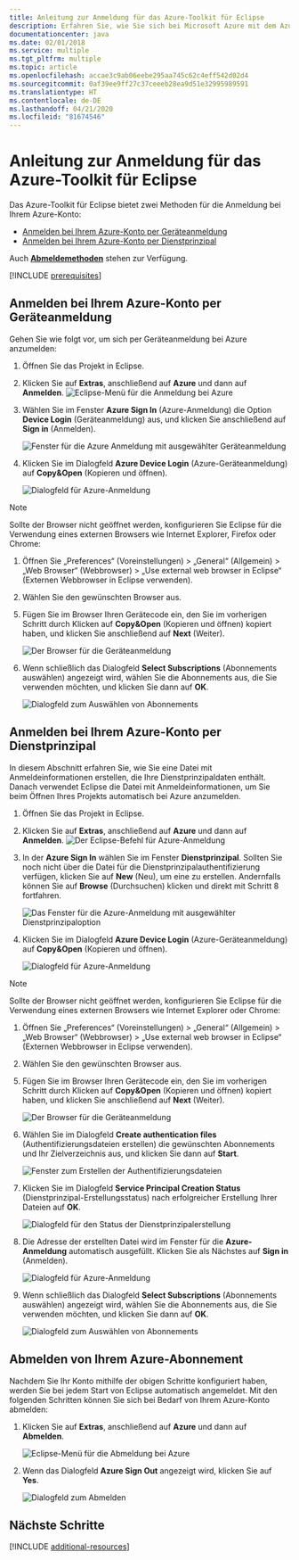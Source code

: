 ```yaml
---
title: Anleitung zur Anmeldung für das Azure-Toolkit für Eclipse
description: Erfahren Sie, wie Sie sich bei Microsoft Azure mit dem Azure-Toolkit für Eclipse anmelden.
documentationcenter: java
ms.date: 02/01/2018
ms.service: multiple
ms.tgt_pltfrm: multiple
ms.topic: article
ms.openlocfilehash: accae3c9ab06eebe295aa745c62c4eff542d02d4
ms.sourcegitcommit: 0af39ee9ff27c37ceeeb28ea9d51e32995989591
ms.translationtype: HT
ms.contentlocale: de-DE
ms.lasthandoff: 04/21/2020
ms.locfileid: "81674546"
---
```

# <a name="sign-in-instructions-for-the-azure-toolkit-for-eclipse"></a>Anleitung zur Anmeldung für das Azure-Toolkit für Eclipse

Das Azure-Toolkit für Eclipse bietet zwei Methoden für die Anmeldung bei Ihrem Azure-Konto:

  - [Anmelden bei Ihrem Azure-Konto per Geräteanmeldung](#sign-in-to-your-azure-account-by-device-login)
  - [Anmelden bei Ihrem Azure-Konto per Dienstprinzipal](#sign-in-to-your-azure-account-by-service-principal)

Auch [**Abmeldemethoden**](#sign-out-of-your-azure-account) stehen zur Verfügung.

[!INCLUDE [prerequisites](includes/prerequisites.md)]

## <a name="sign-in-to-your-azure-account-by-device-login"></a>Anmelden bei Ihrem Azure-Konto per Geräteanmeldung

Gehen Sie wie folgt vor, um sich per Geräteanmeldung bei Azure anzumelden:

1. Öffnen Sie das Projekt in Eclipse.

2. Klicken Sie auf **Extras**, anschließend auf **Azure** und dann auf **Anmelden**.
   ![Eclipse-Menü für die Anmeldung bei Azure][I01]

3. Wählen Sie im Fenster **Azure Sign In** (Azure-Anmeldung) die Option **Device Login** (Geräteanmeldung) aus, und klicken Sie anschließend auf **Sign in** (Anmelden).

   ![Fenster für die Azure Anmeldung mit ausgewählter Geräteanmeldung][I02]

4. Klicken Sie im Dialogfeld **Azure Device Login** (Azure-Geräteanmeldung) auf **Copy&Open** (Kopieren und öffnen).

   ![Dialogfeld für Azure-Anmeldung][I03]

> [!NOTE]
>
> Sollte der Browser nicht geöffnet werden, konfigurieren Sie Eclipse für die Verwendung eines externen Browsers wie Internet Explorer, Firefox oder Chrome:
>
> 1. Öffnen Sie „Preferences“ (Voreinstellungen) > „General“ (Allgemein) > „Web Browser“ (Webbrowser) > „Use external web browser in Eclipse“ (Externen Webbrowser in Eclipse verwenden).
>
> 2. Wählen Sie den gewünschten Browser aus.
>

5. Fügen Sie im Browser Ihren Gerätecode ein, den Sie im vorherigen Schritt durch Klicken auf **Copy&Open** (Kopieren und öffnen) kopiert haben, und klicken Sie anschließend auf **Next** (Weiter).

   ![Der Browser für die Geräteanmeldung][I04]

6. Wenn schließlich das Dialogfeld **Select Subscriptions** (Abonnements auswählen) angezeigt wird, wählen Sie die Abonnements aus, die Sie verwenden möchten, und klicken Sie dann auf **OK**.

   ![Dialogfeld zum Auswählen von Abonnements][I05]

## <a name="sign-in-to-your-azure-account-by-service-principal"></a>Anmelden bei Ihrem Azure-Konto per Dienstprinzipal

In diesem Abschnitt erfahren Sie, wie Sie eine Datei mit Anmeldeinformationen erstellen, die Ihre Dienstprinzipaldaten enthält. Danach verwendet Eclipse die Datei mit Anmeldeinformationen, um Sie beim Öffnen Ihres Projekts automatisch bei Azure anzumelden.

1. Öffnen Sie das Projekt in Eclipse.

2. Klicken Sie auf **Extras**, anschließend auf **Azure** und dann auf **Anmelden**.
   ![Der Eclipse-Befehl für Azure-Anmeldung][A01]

3. In der **Azure Sign In** wählen Sie im Fenster **Dienstprinzipal**. Sollten Sie noch nicht über die Datei für die Dienstprinzipalauthentifizierung verfügen, klicken Sie auf **New** (Neu), um eine zu erstellen. Andernfalls können Sie auf **Browse** (Durchsuchen) klicken und direkt mit Schritt 8 fortfahren.

   ![Das Fenster für die Azure-Anmeldung mit ausgewählter Dienstprinzipaloption][A02]

4. Klicken Sie im Dialogfeld **Azure Device Login** (Azure-Geräteanmeldung) auf **Copy&Open** (Kopieren und öffnen).

   ![Dialogfeld für Azure-Anmeldung][A08]

> [!NOTE]
>
> Sollte der Browser nicht geöffnet werden, konfigurieren Sie Eclipse für die Verwendung eines externen Browsers wie Internet Explorer oder Chrome:
>
> 1. Öffnen Sie „Preferences“ (Voreinstellungen) > „General“ (Allgemein) > „Web Browser“ (Webbrowser) > „Use external web browser in Eclipse“ (Externen Webbrowser in Eclipse verwenden).
>
> 2. Wählen Sie den gewünschten Browser aus.
>

5. Fügen Sie im Browser Ihren Gerätecode ein, den Sie im vorherigen Schritt durch Klicken auf **Copy&Open** (Kopieren und öffnen) kopiert haben, und klicken Sie anschließend auf **Next** (Weiter).

   ![Der Browser für die Geräteanmeldung][A03]

6. Wählen Sie im Dialogfeld **Create authentication files** (Authentifizierungsdateien erstellen) die gewünschten Abonnements und Ihr Zielverzeichnis aus, und klicken Sie dann auf **Start**.

   ![Fenster zum Erstellen der Authentifizierungsdateien][A04]

7. Klicken Sie im Dialogfeld **Service Principal Creation Status** (Dienstprinzipal-Erstellungsstatus) nach erfolgreicher Erstellung Ihrer Dateien auf **OK**.

   ![Dialogfeld für den Status der Dienstprinzipalerstellung][A05]

8. Die Adresse der erstellten Datei wird im Fenster für die **Azure-Anmeldung** automatisch ausgefüllt. Klicken Sie als Nächstes auf **Sign in** (Anmelden).

   ![Dialogfeld für Azure-Anmeldung][A06]

9. Wenn schließlich das Dialogfeld **Select Subscriptions** (Abonnements auswählen) angezeigt wird, wählen Sie die Abonnements aus, die Sie verwenden möchten, und klicken Sie dann auf **OK**.

   ![Dialogfeld zum Auswählen von Abonnements][A07]

## <a name="sign-out-of-your-azure-account"></a>Abmelden von Ihrem Azure-Abonnement

Nachdem Sie Ihr Konto mithilfe der obigen Schritte konfiguriert haben, werden Sie bei jedem Start von Eclipse automatisch angemeldet. Mit den folgenden Schritten können Sie sich bei Bedarf von Ihrem Azure-Konto abmelden:

1. Klicken Sie auf **Extras**, anschließend auf **Azure** und dann auf **Abmelden**.

   ![Eclipse-Menü für die Abmeldung bei Azure][L01]

2. Wenn das Dialogfeld **Azure Sign Out** angezeigt wird, klicken Sie auf **Yes**.

   ![Dialogfeld zum Abmelden][L02]

## <a name="next-steps"></a>Nächste Schritte

[!INCLUDE [additional-resources](includes/additional-resources.md)]

<!-- URL List -->


<!-- IMG List -->

[I01]: media/sign-in-instructions/I01.png
[I02]: media/sign-in-instructions/I02.png
[I03]: media/sign-in-instructions/I03.png
[I04]: media/sign-in-instructions/I04.png
[I05]: media/sign-in-instructions/I05.png

[A01]: media/sign-in-instructions/A01.png
[A02]: media/sign-in-instructions/A02.png
[A03]: media/sign-in-instructions/A03.png
[A04]: media/sign-in-instructions/A04.png
[A05]: media/sign-in-instructions/A05.png
[A06]: media/sign-in-instructions/A06.png
[A07]: media/sign-in-instructions/A07.png
[A08]: media/sign-in-instructions/A08.png

[L01]: media/sign-in-instructions/L01.png
[L02]: media/sign-in-instructions/L02.png
[L03]: media/sign-in-instructions/L03.png
